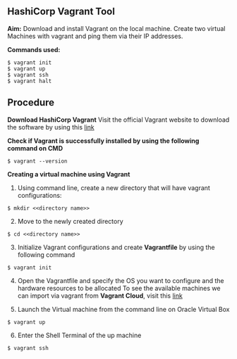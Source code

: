 ## HashiCorp Vagrant Tool

**Aim:** Download and install Vagrant on the local machine. Create two virtual Machines with vagrant and ping them via their IP addresses.

**Commands used:**

 ```
 $ vagrant init
 $ vagrant up
 $ vagrant ssh
 $ vagrant halt
 ```

## Procedure

**Download HashiCorp Vagrant** 
Visit the official Vagrant website to download the software by using this [link](https://www.vagrantup.com/downloads.html)

**Check if Vagrant is successfully installed by using the following command on CMD**
```
$ vagrant --version
```

**Creating a virtual machine using Vagrant**

1. Using command line, create a new directory that will have vagrant configurations:
```
$ mkdir <<directory name>>
```

2. Move to the newly created directory
```
$ cd <<directory name>>
```

3. Initialize Vagrant configurations and create **Vagrantfile** by using the following command
```
$ vagrant init
```

4. Open the Vagrantfile and specify the OS you want to configure and the hardware resources to be allocated
To see the available machines we can import via vagrant from **Vagrant Cloud**, visit this [link](https://app.vagrantup.com/boxes/search)

5. Launch the Virtual machine from the command line on Oracle Virtual Box
```
$ vagrant up
```

6. Enter the Shell Terminal of the up machine
```
$ vagrant ssh
```

